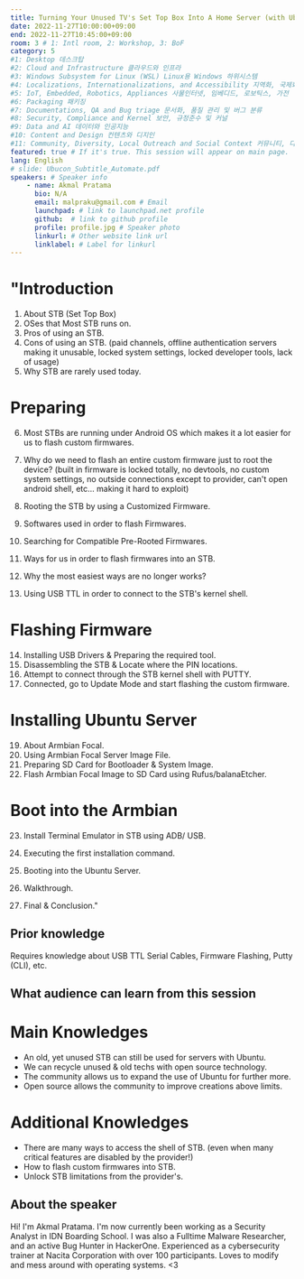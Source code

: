 ```yaml
---
title: Turning Your Unused TV's Set Top Box Into A Home Server (with Ubuntu Server)
date: 2022-11-27T10:00:00+09:00
end: 2022-11-27T10:45:00+09:00
room: 3 # 1: Intl room, 2: Workshop, 3: BoF
category: 5
#1: Desktop 데스크탑
#2: Cloud and Infrastructure 클라우드와 인프라
#3: Windows Subsystem for Linux (WSL) Linux용 Windows 하위시스템
#4: Localizations, Internationalizations, and Accessibility 지역화, 국제화 및 접근성
#5: IoT, Embedded, Robotics, Appliances 사물인터넷, 임베디드, 로보틱스, 가전
#6: Packaging 패키징
#7: Documentations, QA and Bug triage 문서화, 품질 관리 및 버그 분류
#8: Security, Compliance and Kernel 보안, 규정준수 및 커널
#9: Data and AI 데이터와 인공지능
#10: Content and Design 컨텐츠와 디지인
#11: Community, Diversity, Local Outreach and Social Context 커뮤니티, 다양성, 지역 사회 협력과 사회적 관점
featured: true # If it's true. This session will appear on main page.
lang: English
# slide: Ubucon_Subtitle_Automate.pdf
speakers: # Speaker info
    - name: Akmal Pratama
      bio: N/A
      email: malpraku@gmail.com # Email
      launchpad: # link to launchpad.net profile
      github:  # link to github profile
      profile: profile.jpg # Speaker photo
      linkurl: # Other website link url
      linklabel: # Label for linkurl
---
```

"Introduction
================================
1. About STB (Set Top Box)
2. OSes that Most STB runs on.
3. Pros of using an STB.
4. Cons of using an STB.
(paid channels, offline authentication servers making it unusable,
locked system settings, locked developer tools, lack of usage)
5. Why STB are rarely used today.

Preparing
================================
6. Most STBs are running under Android OS which makes it a lot easier for us to flash custom firmwares.
7. Why do we need to flash an entire custom firmware just to root the device?
(built in firmware is locked totally, no devtools, no custom system settings, no outside connections except to provider, can't open android shell, etc... making it hard to exploit)
8. Rooting the STB by using a Customized Firmware.
9. Softwares used in order to flash Firmwares.
10. Searching for Compatible Pre-Rooted Firmwares.

11. Ways for us in order to flash firmwares into an STB.
12. Why the most easiest ways are no longer works?
13. Using USB TTL in order to connect to the STB's kernel shell.

Flashing Firmware
================================
14. Installing USB Drivers & Preparing the required tool.
15. Disassembling the STB & Locate where the PIN locations.
16. Attempt to connect through the STB kernel shell with PUTTY.
17. Connected, go to Update Mode and start flashing the custom firmware.

Installing Ubuntu Server
================================
19. About Armbian Focal.
20. Using Armbian Focal Server Image File.
21. Preparing SD Card for Bootloader & System Image.
22. Flash Armbian Focal Image to SD Card using Rufus/balanaEtcher.

Boot into the Armbian
================================
23. Install Terminal Emulator in STB using ADB/ USB.
24. Executing the first installation command.
25. Booting into the Ubuntu Server.
26. Walkthrough.

27. Final & Conclusion."

## Prior knowledge
Requires knowledge about USB TTL Serial Cables, Firmware Flashing, Putty (CLI),  etc.

## What audience can learn from this session
Main Knowledges
=====================================
- An old, yet unused STB can still be used for servers with Ubuntu.
- We can recycle unused & old techs with open source technology.
- The community allows us to expand the use of Ubuntu for further more.
- Open source allows the community to improve creations above limits.

Additional Knowledges
=====================================
- There are many ways to access the shell of STB. 
(even when many critical features are disabled by the provider!)
- How to flash custom firmwares into STB.
- Unlock STB limitations from the provider's.

## About the speaker
Hi! I'm Akmal Pratama. I'm now currently been working as a Security Analyst in IDN Boarding School. I was also a Fulltime Malware Researcher, and an active Bug Hunter in HackerOne. Experienced as a cybersecurity trainer at Nacita Corporation with over 100 participants. Loves to modify and mess around with operating systems. <3